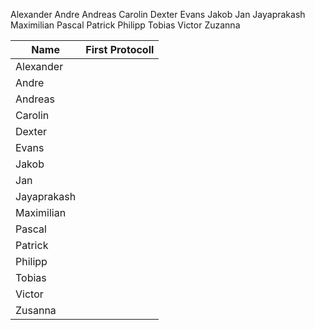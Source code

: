 Alexander
Andre
Andreas
Carolin
Dexter
Evans
Jakob
Jan
Jayaprakash
Maximilian
Pascal
Patrick
Philipp
Tobias
Victor
Zuzanna


| Name | First Protocoll | 
| ------------- | ------------- |
| Alexander  |   |
| Andre  |   |
| Andreas  |   |
| Carolin |   |
| Dexter |   |
| Evans |   |
| Jakob |   |
| Jan |   |
| Jayaprakash  |   |
| Maximilian  |   |
| Pascal  |   |
| Patrick |   |
| Philipp  |   |
| Tobias  |   |
| Victor  |   |
| Zusanna  |   |
